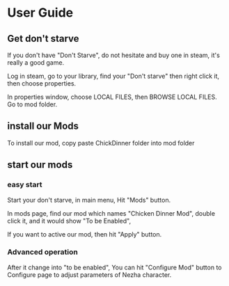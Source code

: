 # User Guide 
## Get don't starve
If you don't have "Don't Starve", do not hesitate and buy one in steam, it's really a good game.

Log in steam, go to your library, find your "Don't starve" then right click it, then choose properties.

In properties window, choose LOCAL FILES, then BROWSE LOCAL FILES. Go to mod folder.

## install our Mods
To install our mod, copy paste ChickDinner folder into mod folder 

## start our mods
### easy start
Start your don't starve, in main menu, Hit "Mods" button.

In mods page, find our mod which names "Chicken Dinner Mod", double click it, and it would show "To be Enabled",

If you want to active our mod, then hit "Apply" button.

### Advanced operation
After it change into "to be enabled", You can hit "Configure Mod" button to Configure page to adjust parameters of Nezha character.
